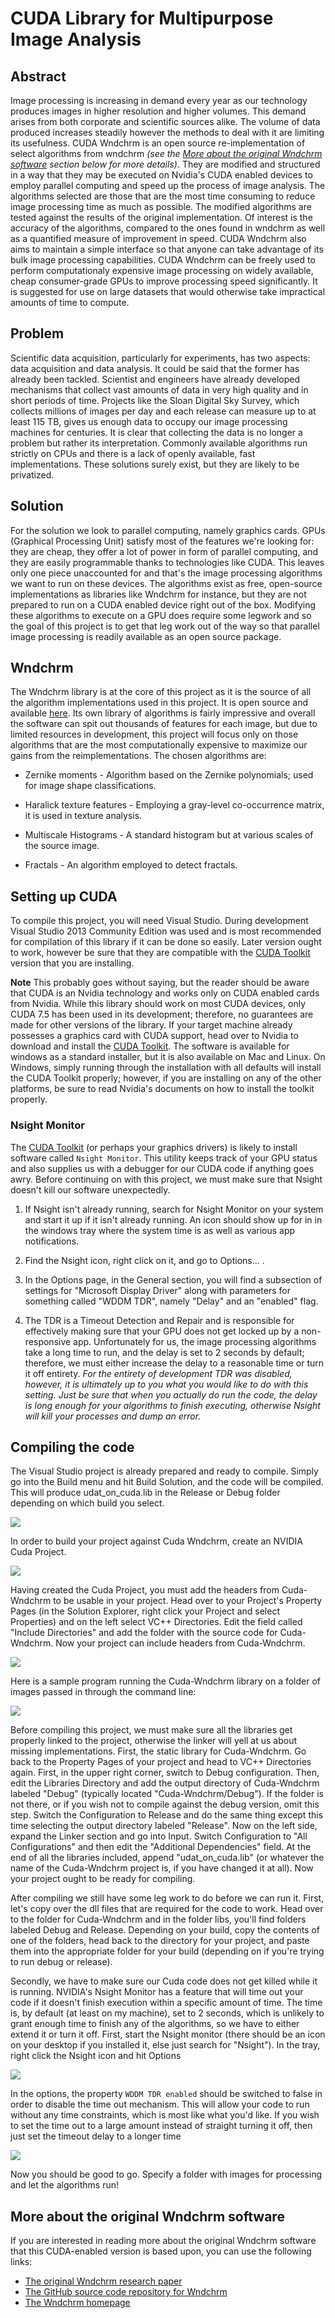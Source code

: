 # CUDA Library for Multipurpose Image Analysis

## Abstract

Image processing is increasing in demand every year as our technology produces
images in higher resolution and higher volumes. This demand arises from both
corporate and scientific sources alike. The volume of data produced increases
steadily however the methods to deal with it are limiting its usefulness. CUDA
Wndchrm is an open source re-implementation of select algorithms from
wndchrm *(see the [More about the original Wndchrm
software](#More-about-the-original-Wndchrm-software) section below for more
details)*. They are modified and structured in a way that they
may be executed on Nvidia's CUDA enabled devices to employ parallel computing
and speed up the process of image analysis. The algorithms selected are those
that are the most time consuming to reduce image processing time as much as
possible. The modified algorithms are tested against the results of the
original implementation. Of interest is the accuracy of the
algorithms, compared to the ones found in wndchrm as well as a quantified
measure of improvement in speed. CUDA Wndchrm also aims to maintain a simple
interface so that anyone can take advantage of its bulk image processing
capabilities. CUDA Wndchrm can be freely used to perform computationaly
expensive image processing on widely available, cheap consumer-grade GPUs to
improve processing speed significantly. It is suggested for use on large
datasets that would otherwise take impractical amounts of time to compute.

## Problem

Scientific data acquisition, particularly for experiments, has two aspects:
data acquisition and data analysis. It could be said that the former has
already been tackled. Scientist and engineers have already developed mechanisms
that collect vast amounts of data in very high quality and in short periods of
time. Projects like the Sloan Digital Sky Survey, which collects millions of
images per day and each release can measure up to at least 115 TB, gives us
enough data to occupy our image processing machines for centuries. It is clear
that collecting the data is no longer a problem but rather its interpretation.
Commonly available algorithms run strictly on CPUs and there is a lack of
openly available, fast implementations. These solutions surely exist, but they
are likely to be privatized.

## Solution

For the solution we look to parallel computing, namely graphics cards. GPUs
(Graphical Processing Unit) satisfy most of the features we're looking for:
they are cheap, they offer a lot of power in form of parallel computing, and
they are easily programmable thanks to technologies like CUDA. This leaves only
one piece unaccounted for and that's the image processing algorithms we want to
run on these devices. The algorithms exist as free, open-source implementations
as libraries like Wndchrm for instance, but they are not prepared to run on a
CUDA enabled device right out of the box. Modifying these algorithms to execute
on a GPU does require some legwork and so the goal of this project is to get
that leg work out of the way so that parallel image processing is readily
available as an open source package.

## Wndchrm

The Wndchrm library is at the core of this project as it is the source of all
the algorithm implementations used in this project. It is open source and
available [here][wndchrm-github]. Its own library of algorithms is fairly
impressive and overall the software can spit out thousands of features for
each image, but due to limited resources in development, this project will
focus only on those algorithms that are the most computationally expensive to
maximize our gains from the reimplementations. The chosen algorithms are:

+ Zernike moments - Algorithm based on the Zernike polynomials; used for image
shape classifications.  

+ Haralick texture features - Employing a gray-level co-occurrence matrix, it
is used in texture analysis.  

+ Multiscale Histograms - A standard histogram but at various scales of the
source image.  

+ Fractals - An algorithm employed to detect fractals.

## Setting up CUDA

To compile this project, you will need Visual Studio. During development Visual
Studio 2013 Community Edition was used and is most recommended for compilation
of this library if it can be done so easily. Later version ought to work,
however be sure that they are compatible with the [CUDA Toolkit][] version that
you are installing.

**Note** This probably goes without saying, but the reader should be aware that
CUDA is an Nvidia technology and works only on CUDA enabled cards from Nvidia.
While this library should work on most CUDA devices, only CUDA 7.5 has been
used in its development; therefore, no guarantees are made for other versions
of the library.  If your target machine already possesses a graphics card with
CUDA support, head over to Nvidia to download and install the [CUDA Toolkit][].
The software is available for windows as a standard installer, but it is also
available on Mac and Linux. On Windows, simply running through the installation
with all defaults will install the CUDA Toolkit properly; however, if you are
installing on any of the other platforms, be sure to read Nvidia's documents on
how to install the toolkit properly.

### Nsight Monitor

The [CUDA Toolkit][] (or perhaps your graphics drivers) is likely to install
software called `Nsight Monitor`. This utility keeps track of your GPU status
and also supplies us with a debugger for our CUDA code if anything goes awry.
Before continuing on with this project, we must make sure that Nsight doesn't
kill our software unexpectedly.

1. If Nsight isn't already running, search for Nsight Monitor on your system
and start it up if it isn't already running. An icon should show up for in in
the windows tray where the system time is as well as various app notifications.

2. Find the Nsight icon, right click on it, and go to Options... .

3. In the Options page, in the General section, you will find a subsection of
settings for "Microsoft Display Driver" along with parameters for something
called "WDDM TDR", namely "Delay" and an "enabled" flag.

4. The TDR is a Timeout Detection and Repair and is responsible for effectively
making sure that your GPU does not get locked up by a non-responsive app.
Unfortunately for us, the image processing algorithms take a long time to run,
and the delay is set to 2 seconds by default; therefore, we must either
increase the delay to a reasonable time or turn it off entirety.
*For the entirety of development TDR was disabled, however, it is ultimately
up to you what you would like to do with this setting. Just be sure that when
you actually do run the code, the delay is long enough for your algorithms to
finish executing, otherwise Nsight will kill your processes and dump an error.*

## Compiling the code

The Visual Studio project is already prepared and ready to compile. Simply go
into the Build menu and hit Build Solution, and the code will be compiled. This
will produce udat_on_cuda.lib in the Release or Debug folder depending on which
build you select.

![][Figure 1]

In order to build your project against Cuda Wndchrm, create an NVIDIA Cuda
Project.

![][Figure 2]

Having created the Cuda Project, you must add the headers from Cuda-Wndchrm to
be usable in your project. Head over to your Project's Property Pages (in the
Solution Explorer, right click your Project and select Properties) and on the
left select VC++ Directories. Edit the field called "Include Directories" and
add the folder with the source code for Cuda-Wndchrm. Now your project can
include headers from Cuda-Wndchrm.

![][Figure 3]

Here is a sample program running the Cuda-Wndchrm library on a folder of images
passed in through the command line:

![][Figure 4]

Before compiling this project, we must make sure all the libraries get properly
linked to the project, otherwise the linker will yell at us about missing
implementations. First, the static library for Cuda-Wndchrm. Go back to the
Property Pages of your project and head to VC++ Directories again. First, in
the upper right corner, switch to Debug configuration. Then, edit the Libraries
Directory and add the output directory of Cuda-Wndchrm labeled "Debug"
(typically located "Cuda-Wndchrm/Debug"). If the folder is not there, or if you
wish not to compile against the debug version, omit this step. Switch the
Configuration to Release and do the same thing except this time selecting the
output directory labeled "Release". Now on the left side, expand the Linker
section and go into Input. Switch Configuration to "All Configurations" and
then edit the "Additional Dependencies" field. At the end of all the libraries
included, append "udat_on_cuda.lib" (or whatever the name of the Cuda-Wndchrm
project is, if you have changed it at all). Now your project ought to be ready
for compiling.

After compiling we still have some leg work to do before we can run it. First,
let's copy over the dll files that are required for the code to work. Head over
to the folder for Cuda-Wndchrm and in the folder libs, you'll find folders
labeled Debug and Release. Depending on your build, copy the contents of one of
the folders, head back to the directory for your project, and paste them into
the appropriate folder for your build (depending on if you're trying to run
debug or release).

Secondly, we have to make sure our Cuda code does not get killed while it is
running. NVIDIA's Nsight Monitor has a feature that will time out your code if
it doesn't finish execution within a specific amount of time. The time is, by
default (at least on my machine), set to 2 seconds, which is unlikely to grant
enough time to finish any of the algorithms, so we have to either extend it or
turn it off. First, start the Nsight monitor (there should be an icon on your
desktop if you installed it, else just search for "Nsight"). In the tray, right
click the Nsight icon and hit Options

![][Figure 5]

In the options, the property `WDDM TDR enabled` should be switched to false in
order to disable the time out mechanism. This will allow your code to run
without any time constraints, which is most like what you'd like. If you wish
to set the time out to a large amount instead of straight turning it off, then
just set the timeout delay to a longer time

![][Figure 6]

Now you should be good to go. Specify a folder with images for processing and
let the algorithms run!

## More about the original Wndchrm software

If you are interested in reading more about the original Wndchrm software that
this CUDA-enabled version is based upon, you can use the following links:

* [The original Wndchrm research paper][wndchrm]
* [The GitHub source code repository for Wndchrm][wndchrm-github]
* [The Wndchrm homepage][wndchrm-homepage]

[wndchrm]: http://scfbm.biomedcentral.com/articles/10.1186/1751-0473-3-13
[wndchrm-github]: https://github.com/wnd-charm/wnd-charm
[wndchrm-homepage]: https://ome.grc.nia.nih.gov/wnd-charm/
[CUDA Toolkit]: https://developer.nvidia.com/cuda-downloads

[Figure 1]: https://github.com/kjarosz/Cuda-Wndchrm/blob/gh-pages/Build%20Button.png?raw=true
[Figure 2]: https://github.com/kjarosz/Cuda-Wndchrm/blob/gh-pages/New%20Project.png?raw=true
[Figure 3]: https://github.com/kjarosz/Cuda-Wndchrm/blob/gh-pages/Include%20Directories.png?raw=true
[Figure 4]: https://github.com/kjarosz/Cuda-Wndchrm/blob/gh-pages/Test%20Program.png?raw=true
[Figure 5]: https://github.com/kjarosz/Cuda-Wndchrm/blob/gh-pages/nsight-icon.png?raw=true
[Figure 6]: https://github.com/kjarosz/Cuda-Wndchrm/blob/gh-pages/nsight-options.png?raw=true
